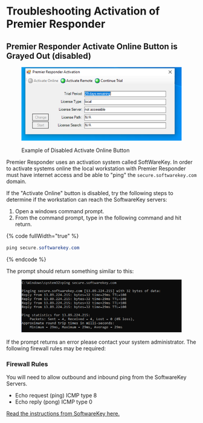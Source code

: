 # Troubleshooting Activation of Premier Responder

## Premier Responder Activate Online Button is Grayed Out (disabled)

<figure><img src="../.gitbook/assets/image (1).png" alt=""><figcaption><p>Example of Disabled Activate Online Button</p></figcaption></figure>

Premier Responder uses an activation system called SoftWareKey. In order to activate systems online the local workstation with Premier Responder must have internet access and be able to "ping" the `secure.softwarekey.com` domain.&#x20;

If the "Activate Online" button is disabled, try the following steps to determine if the workstation can reach the SoftwareKey servers:

1. Open a windows command prompt.
2. From the command prompt, type in the following command and hit return.

{% code fullWidth="true" %}
```powershell
ping secure.softwarekey.com
```
{% endcode %}



The prompt should return something similar to this:

<figure><img src="../.gitbook/assets/image (1) (1).png" alt=""><figcaption></figcaption></figure>

If the prompt returns an error please contact your system administrator. The following firewall rules may be required:

### Firewall Rules <a href="#win" id="win"></a>

You will need to allow outbound and inbound ping from the SoftwareKey Servers.&#x20;

* Echo request (ping) ICMP type 8
* Echo reply (pong) ICMP type 0

[Read the instructions from SoftwareKey here.](https://support.softwarekey.com/article/638-client-activation-ports-and-solo-server-ip-address)

